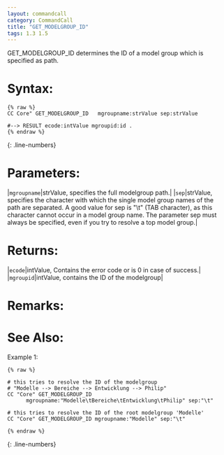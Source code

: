```yaml
---
layout: commandcall
category: CommandCall
title: "GET_MODELGROUP_ID"
tags: 1.3 1.5
---
```


GET_MODELGROUP_ID determines the ID of a model group which is specified as path.

# Syntax:  

```adoscript
{% raw %}
CC Core" GET_MODELGROUP_ID	 mgroupname:strValue sep:strValue

#--> RESULT ecode:intValue mgroupid:id .
{% endraw %}
```
{: .line-numbers}

# Parameters:  

|`mgroupname`|strValue, specifies the full modelgroup path.|
|`sep`|strValue, specifies the character with which the single model group names of the path are separated. A good value for sep is "\t" (TAB character), as this character cannot occur in a model group name. The parameter sep must always be specified, even if you try to resolve a top model group.|

# Returns:  

|`ecode`|intValue, Contains the error code or is 0 in case of success.|
|`mgroupid`|intValue, contains the ID of the modelgroup|

# Remarks:



# See Also:  



Example 1:

```adoscript
{% raw %}

# this tries to resolve the ID of the modelgroup
# "Modelle --> Bereiche --> Entwicklung --> Philip"
CC "Core" GET_MODELGROUP_ID
      mgroupname:"Modelle\tBereiche\tEntwicklung\tPhilip" sep:"\t"

# this tries to resolve the ID of the root modelgroup 'Modelle'
CC "Core" GET_MODELGROUP_ID mgroupname:"Modelle" sep:"\t"

{% endraw %}
```
{: .line-numbers}


